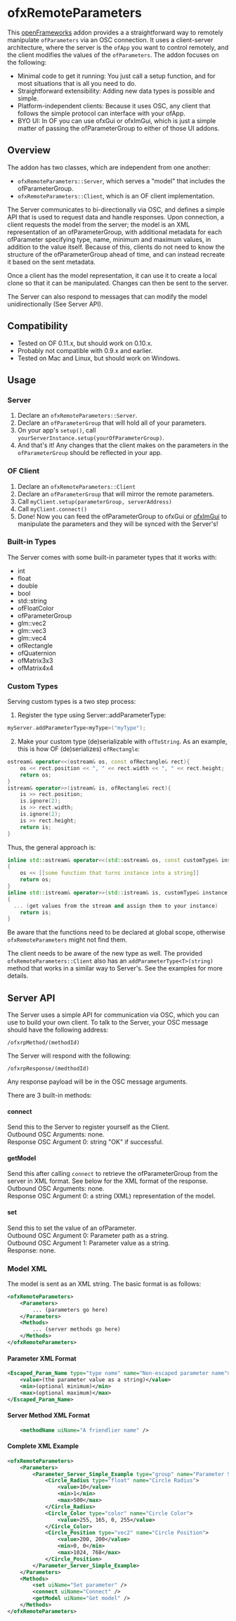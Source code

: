 # ofxRemoteParameters

This [openFrameworks](https://openframeworks.cc) addon provides a a straightforward way to remotely manipulate `ofParameters` via an OSC connection. It uses a client-server architecture, where the server is the `ofApp` you want to control remotely, and the client modifies the values of the `ofParameters`. The addon focuses on the following:
* Minimal code to get it running: You just call a setup function, and for most situations that is all you need to do.
* Straightforward extensibility: Adding new data types is possible and simple.
* Platform-independent clients: Because it uses OSC, any client that follows the simple protocol can interface with your ofApp.
* BYO UI: In OF you can use ofxGui or ofxImGui, which is just a simple matter of passing the ofParameterGroup to either of those UI addons.

## Overview
The addon has two classes, which are independent from one another:
* `ofxRemoteParameters::Server`, which serves a "model" that includes the ofParameterGroup.
* `ofxRemoteParameters::Client`, which is an OF client implementation.

The Server communicates to bi-directionally via OSC, and defines a simple API that is used to request data and handle responses. Upon connection, a client requests the model from the server; the model is an XML representation of an ofParameterGroup, with additional metadata for each ofParameter specifying type, name, minimum and maximum values, in addition to the value itself. Because of this, clients do not need to know the structure of the ofParameterGroup ahead of time, and can instead recreate it based on the sent metadata.

Once a client has the model representation, it can use it to create a local clone so that it can be manipulated. Changes can then be sent to the server.

The Server can also respond to messages that can modify the model unidirectionally (See Server API).

## Compatibility
* Tested on OF 0.11.x, but should work on 0.10.x.
* Probably not compatible with 0.9.x and earlier.
* Tested on Mac and Linux, but should work on Windows.

## Usage
### Server
1. Declare an `ofxRemoteParameters::Server`.
1. Declare an `ofParameterGroup` that will hold all of your parameters.
2. On your app's `setup()`, call `yourServerInstance.setup(yourOfParameterGroup)`.
3. And that's it! Any changes that the client makes on the parameters in the `ofParameterGroup` should be reflected in your app.

### OF Client
1. Declare an `ofxRemoteParameters::Client`
1. Declare an `ofParameterGroup` that will mirror the remote parameters.
1. Call `myClient.setup(parameterGroup, serverAddress)`
1. Call `myClient.connect()`
1. Done! Now you can feed the ofParameterGroup to ofxGui or [ofxImGui](https://github.com/jvcleave/ofxImGui/) to manipulate the parameters and they will be synced with the Server's!

### Built-in Types
The Server comes with some built-in parameter types that it works with:
* int
* float
* double
* bool
* std::string
* ofFloatColor
* ofParameterGroup
* glm::vec2
* glm::vec3
* glm::vec4
* ofRectangle
* ofQuaternion
* ofMatrix3x3
* ofMatrix4x4

### Custom Types
Serving custom types is a two step process:
1. Register the type using 	Server::addParameterType:
```C++
myServer.addParameterType<myType>("myType");
```
2. Make your custom type (de)serializable with `ofToString`. As an example, this is how OF (de)serializes) `ofRectangle`:
```C++
ostream& operator<<(ostream& os, const ofRectangle& rect){
	os << rect.position << ", " << rect.width << ", " << rect.height;
	return os;
}
istream& operator>>(istream& is, ofRectangle& rect){
	is >> rect.position;
	is.ignore(2);
	is >> rect.width;
	is.ignore(2);
	is >> rect.height;
	return is;
}
```
Thus, the general approach is:
```C++
inline std::ostream& operator<<(std::ostream& os, const customType& instance)
{
	os << [[some function that turns instance into a string]]
	return os;
}
inline std::istream& operator>>(std::istream& is, customType& instance)
{
  ... (get values from the stream and assign them to your instance)
	return is;
}
```
Be aware that the functions need to be declared at global scope, otherwise `ofxRemoteParameters` might not find them.

The client needs to be aware of the new type as well. The provided `ofxRemoteParameters::Client` also has an `addParameterType<T>(string)` method that works in a similar way to Server's. See the examples for more details.

## Server API
The Server uses a simple API for communication via OSC, which you can use to build your own client. To talk to the Server, your OSC message should have the following address:

`/ofxrpMethod/(methodId)`

The Server will respond with the following:

`/ofxrpResponse/(medthodId)`

Any response payload will be in the OSC message arguments.

There are 3 built-in methods:
#### connect
Send this to the Server to register yourself as the Client.
<br>Outbound OSC Arguments: none.
<br>Response OSC Argument 0: string "OK" if successful.

#### getModel
Send this after calling `connect` to retrieve the ofParameterGroup from the server in XML format. See below for the XML format of the response.
<br>Outbound OSC Arguments: none.
<br>Response OSC Argument 0: a string (XML) representation of the model.

#### set
Send this to set the value of an ofParameter.
<br>Outbound OSC Argument 0: Parameter path as a string.
<br>Outbound OSC Argument 1: Parameter value as a string.
<br>Response: none.

### Model XML
The model is sent as an XML string.
The basic format is as follows:
```XML
<ofxRemoteParameters>
	<Parameters>
		... (parameters go here)
	</Parameters>
	<Methods>
		... (server methods go here)
	</Methods>
</ofxRemoteParameters>
```
#### Parameter XML Format
```xml
<Escaped_Param_Name type="type name" name="Non-escaped parameter name">
	<value>(the parameter value as a string)</value>
	<min>(optional minimum)</min>
	<max>(optional maximum)</max>
</Escaped_Param_Name>
```

#### Server Method XML Format
```xml
	<methodName uiName="A friendlier name" />
```

#### Complete XML Example
```xml
<ofxRemoteParameters>
	<Parameters>
		<Parameter_Server_Simple_Example type="group" name="Parameter Server Simple Example">
			<Circle_Radius type="float" name="Circle Radius">
				<value>10</value>
				<min>1</min>
				<max>500</max>
			</Circle_Radius>
			<Circle_Color type="color" name="Circle Color">
				<value>255, 165, 0, 255</value>
			</Circle_Color>
			<Circle_Position type="vec2" name="Circle Position">
				<value>200, 200</value>
				<min>0, 0</min>
				<max>1024, 768</max>
			</Circle_Position>
		</Parameter_Server_Simple_Example>
	</Parameters>
	<Methods>
		<set uiName="Set parameter" />
		<connect uiName="Connect" />
		<getModel uiName="Get model" />
	</Methods>
</ofxRemoteParameters>
```
